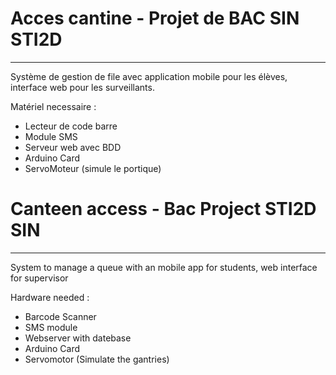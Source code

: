 # Acces cantine - Projet de BAC SIN STI2D                          
------------------------------------------------------------------------------------------------------------------------------------

Système de gestion de file avec application mobile pour les élèves, interface web pour les surveillants.

Matériel necessaire :
  - Lecteur de code barre
  - Module SMS
  - Serveur web avec BDD
  - Arduino Card
  - ServoMoteur (simule le portique)
  

# Canteen access - Bac Project STI2D SIN   
------------------------------------------------------------------------------------------------------------------------------------
System to manage a queue with an mobile app for students, web interface for supervisor

Hardware needed :
  - Barcode Scanner
  - SMS module
  - Webserver with datebase
  - Arduino Card
  - Servomotor (Simulate the gantries)
